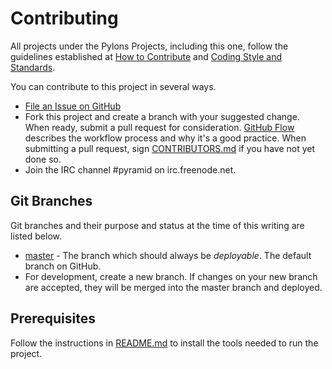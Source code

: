 # Contributing

All projects under the Pylons Projects, including this one, follow the guidelines established at [How to Contribute](http://www.pylonsproject.org/community/how-to-contribute) and [Coding Style and Standards](http://docs.pylonsproject.org/en/latest/community/codestyle.html).

You can contribute to this project in several ways.

- [File an Issue on GitHub](https://github.com/Pylons/trypyramid.com/issues)
- Fork this project and create a branch with your suggested change. When ready, submit a pull request for consideration. [GitHub Flow](https://guides.github.com/introduction/flow/index.html) describes the workflow process and why it's a good practice. When submitting a pull request, sign [CONTRIBUTORS.md](https://github.com/Pylons/trypyramid.com/blob/master/CONTRIBUTORS.md) if you have not yet done so.
- Join the IRC channel #pyramid on irc.freenode.net.

## Git Branches

Git branches and their purpose and status at the time of this writing are listed below.

- [master](https://github.com/Pylons/trypyramid.com/) - The branch which should always be *deployable*. The default branch on GitHub.
- For development, create a new branch. If changes on your new branch are accepted, they will be merged into the master branch and deployed.

## Prerequisites

Follow the instructions in [README.md](https://github.com/Pylons/trypyramid.com) to install the tools needed to run the project.
